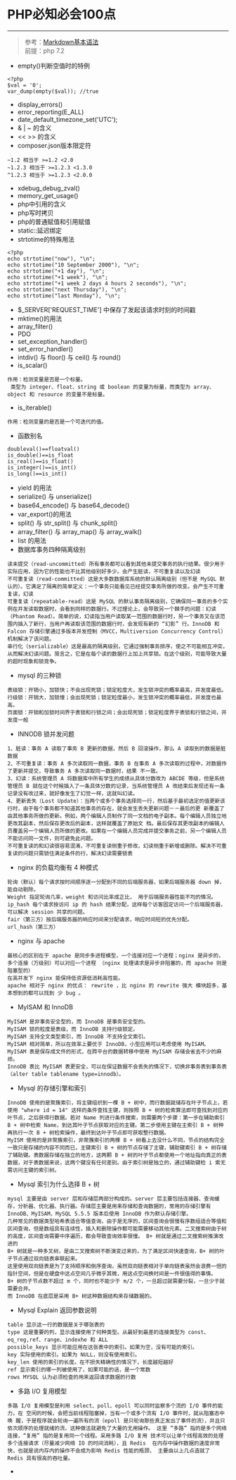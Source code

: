 # PHP必知必会100点
----

>参考：[Markdown基本语法](https://www.jianshu.com/p/191d1e21f7ed)  
>前提：php 7.2

* empty()判断空值时的特例
```
<?php
$val = '0';
var_dump(empty($val)); //true

```
* display_errors()
* error_reporting(E_ALL)
* date_default_timezone_set('UTC');
* & | ~ 的含义
* << >> 的含义
* composer.json版本限定符
```
~1.2 相当于 >=1.2 <2.0
~1.2.3 相当于 >=1.2.3 <1.3.0
^1.2.3 相当于 >=1.2.3 <2.0.0
```
* xdebug_debug_zval()
* memory_get_usage()
* php中引用的含义
* php写时拷贝
* php的普通赋值和引用赋值
* static::延迟绑定
* strtotime的特殊用法
```
<?php
echo strtotime("now"), "\n";
echo strtotime("10 September 2000"), "\n";
echo strtotime("+1 day"), "\n";
echo strtotime("+1 week"), "\n";
echo strtotime("+1 week 2 days 4 hours 2 seconds"), "\n";
echo strtotime("next Thursday"), "\n";
echo strtotime("last Monday"), "\n";
```
* $_SERVER['REQUEST_TIME'] 中保存了发起该请求时刻的时间戳
* mktime()的用法
* array_filter()
* PDO
* set_exception_handler()
* set_error_handler()
* intdiv() 与 floor() 与 ceil() 与 round()
* is_scalar()
```
作用：检测变量是否是一个标量。
 类型为 integer、float、string 或 boolean 的变量为标量，而类型为 array、object 和 resource 的变量不是标量。
```
* is_iterable()
```
作用：检测变量的是否是一个可迭代的值。
```
* 函数别名
```
doubleval()==floatval()
is_double()==is_float
is_real()==is_float()
is_integer()==is_int()
is_long()==is_int()
```
* yield 的用法
* serialize() 与 unserialize()
* base64_encode() 与 base64_decode()
* var_export()的用法
* split() 与 str_split() 与 chunk_split()
* array_filter() 与 array_map() 与 array_walk()
* list 的用法
* 数据库事务四种隔离级别
```
读未提交（read-uncommitted）所有事务都可以看到其他未提交事务的执行结果。很少用于实际应用，因为它的性能也不比其他级别好多少。会产生脏读，不可重复读以及幻读
不可重复读（read-committed）这是大多数数据库系统的默认隔离级别（但不是 MySQL 默认的）。它满足了隔离的简单定义：一个事务只能看见已经提交事务所做的改变。会产生不可重复读，幻读
可重复读（repeatable-read）这是 MySQL 的默认事务隔离级别，它确保同一事务的多个实例在并发读取数据时，会看到同样的数据行。不过理论上，会导致另一个棘手的问题：幻读 （Phantom Read）。简单的说，幻读指当用户读取某一范围的数据行时，另一个事务又在该范围内插入了新行，当用户再读取该范围的数据行时，会发现有新的 “幻影” 行。InnoDB 和 Falcon 存储引擎通过多版本并发控制（MVCC，Multiversion Concurrency Control）机制解决了该问题。
串行化（serializable）这是最高的隔离级别，它通过强制事务排序，使之不可能相互冲突，从而解决幻读问题。简言之，它是在每个读的数据行上加上共享锁。在这个级别，可能导致大量的超时现象和锁竞争。
```
* mysql 的三种锁
```
表级锁：开销小，加锁快；不会出现死锁；锁定粒度大，发生锁冲突的概率最高，并发度最低。
行级锁：开销大，加锁慢；会出现死锁；锁定粒度最小，发生锁冲突的概率最低，并发度也最高。
页面锁：开销和加锁时间界于表锁和行锁之间；会出现死锁；锁定粒度界于表锁和行锁之间，并发度一般
```
* INNODB 锁并发问题
```
1、脏读：事务 A 读取了事务 B 更新的数据，然后 B 回滚操作，那么 A 读取到的数据是脏数据
2、不可重复读：事务 A 多次读取同一数据，事务 B 在事务 A 多次读取的过程中，对数据作了更新并提交，导致事务 A 多次读取同一数据时，结果 不一致。
3、幻读：系统管理员 A 将数据库中所有学生的成绩从具体分数改为 ABCDE 等级，但是系统管理员 B 就在这个时候插入了一条具体分数的记录，当系统管理员 A 改结束后发现还有一条记录没有改过来，就好像发生了幻觉一样，这就叫幻读。
4、更新丢失（Lost Update）：当两个或多个事务选择同一行，然后基于最初选定的值更新该行时，由于每个事务都不知道其他事务的存在，就会发生丢失更新问题－－最后的更 新覆盖了由其他事务所做的更新。例如，两个编辑人员制作了同一文档的电子副本。每个编辑人员独立地更改其副本，然后保存更改后的副本，这样就覆盖了原始文 档。最后保存其更改副本的编辑人员覆盖另一个编辑人员所做的更改。如果在一个编辑人员完成并提交事务之前，另一个编辑人员不能访问同一文件，则可避免此问题。
不可重复读的和幻读很容易混淆，不可重复读侧重于修改，幻读侧重于新增或删除。解决不可重复读的问题只需锁住满足条件的行，解决幻读需要锁表
```
* nginx 的负载均衡有 4 种模式
```
轮询（默认）每个请求按时间顺序逐一分配到不同的后端服务器，如果后端服务器 down 掉，能自动剔除。
Weight 指定轮询几率，weight 和访问比率成正比， 用于后端服务器性能不均的情况。
ip_hash 每个请求按访问 ip 的 hash 结果分配，这样每个访客固定访问一个后端服务器，可以解决 session 共享的问题。
fair（第三方）按后端服务器的响应时间来分配请求，响应时间短的优先分配。
url_hash（第三方）
```
* nginx 与 apache
```
最核心的区别在于 apache 是同步多进程模型，一个连接对应一个进程；nginx 是异步的，多个连接（万级别）可以对应一个进程 （nginx 处理请求是异步非阻塞的，而 apache 则是阻塞型的）
在高并发下 nginx 能保持低资源低消耗高性能。
apache 相对于 nginx 的优点： rewrite ，比 nginx 的 rewrite 强大 模块超多，基本想到的都可以找到 少 bug 。
```
* MyISAM 和 InnoDB
```
MyISAM 是非事务安全型的，而 InnoDB 是事务安全型的。
MyISAM 锁的粒度是表级，而 InnoDB 支持行级锁定。
MyISAM 支持全文类型索引，而 InnoDB 不支持全文索引。
MyISAM 相对简单，所以在效率上要优于 InnoDB，小型应用可以考虑使用 MyISAM。
MyISAM 表是保存成文件的形式，在跨平台的数据转移中使用 MyISAM 存储会省去不少的麻烦。
InnoDB 表比 MyISAM 表更安全，可以在保证数据不会丢失的情况下，切换非事务表到事务表（alter table tablename type=innodb）。
```
* Mysql 的存储引擎和索引
```
InnoDB 使用的是聚簇索引，将主键组织到一棵 B + 树中，而行数据就储存在叶子节点上，若使用 "where id = 14" 这样的条件查找主键，则按照 B + 树的检索算法即可查找到对应的叶节点，之后获得行数据。若对 Name 列进行条件搜索，则需要两个步骤：第一步在辅助索引 B + 树中检索 Name，到达其叶子节点获取对应的主键。第二步使用主键在主索引 B + 树种再执行一次 B + 树检索操作，最终到达叶子节点即可获取整行数据。
MyISM 使用的是非聚簇索引，非聚簇索引的两棵 B + 树看上去没什么不同，节点的结构完全一致只是存储的内容不同而已，主键索引 B + 树的节点存储了主键，辅助键索引 B + 树存储了辅助键。表数据存储在独立的地方，这两颗 B + 树的叶子节点都使用一个地址指向真正的表数据，对于表数据来说，这两个键没有任何差别。由于索引树是独立的，通过辅助键检 i 索无需访问主键的索引树。
```
* Mysql 索引为什么选择 B + 树
```
mysql 主要是由 server 层和存储层两部分构成的。server 层主要包括连接器、查询缓存，分析器、优化器、执行器。存储层主要是用来存储和查询数据的，常用的存储引擎有 InnoDB、MyISAM，MySQL 5.5.5 版本后使用 InnoDB 作为默认存储引擎。
几种常见的数据类型哈希表适合等值查询，由于是无序的，区间查询会很慢有序数组适合等值和区间查询，但是数组具有连续性，插入和删除操作都可能需要移动其他元素。二叉搜索树由于树的高度，区间查询需要中序遍历，都会导致查询效率很慢。 B+ 树就是通过二叉搜索树推演改进的
B+ 树就是一种多叉树，是由二叉搜索树不断演变过来的，为了满足区间快速查询，B+ 树的叶子节点通过双向链表串联起来。
这里使用双向链表是为了支持顺序和倒序查询，虽然双向链表相对于单向链表虽然会浪费一倍的指针空间，但是在硬盘中这点空间几乎微乎其微，用这点空间换时间是一件很值得的事情。
B+ 树的子节点数不超过 m 个，同时也不能少于 m/2 个，一旦超过就需要分裂，一旦少于就需要合并。
而 InnoDB 在底层是采用 B+ 树这种数据结构来存储数据的。
```
* Mysql Explain 返回参数说明
```
table 显示这一行的数据是关于哪张表的
type 这是重要的列，显示连接使用了何种类型。从最好到最差的连接类型为 const、eq_reg,ref、range、indexhe 和 ALL
possible_keys 显示可能应用在这张表中的索引。如果为空，没有可能的索引。
key 实际使用的索引。如果为 NULL，则没有使用索引。
key_len 使用的索引的长度。在不损失精确性的情况下，长度越短越好
ref 显示索引的哪一列被使用了，如果可能的话，是一个常数
rows MYSQL 认为必须检查的用来返回请求数据的行数
```
* 多路 I/O 复用模型
```
多路 I/O 复用模型是利用 select、poll、epoll 可以同时监察多个流的 I/O 事件的能力，在 空闲的时候，会把当前线程阻塞掉，当有一个或多个流有 I/O 事件时，就从阻塞态中唤 醒，于是程序就会轮询一遍所有的流（epoll 是只轮询那些真正发出了事件的流），并且只 依次顺序的处理就绪的流，这种做法就避免了大量的无用操作。 这里 “多路” 指的是多个网络连接，“复用” 指的是复用同一个线程。采用多路 I/O 复用 技术可以让单个线程高效的处理多个连接请求（尽量减少网络 IO 的时间消耗），且 Redis  在内存中操作数据的速度非常快，也就是说内存内的操作不会成为影响 Redis 性能的瓶颈， 主要由以上几点造就了 Redis 具有很高的吞吐量。
```
* 